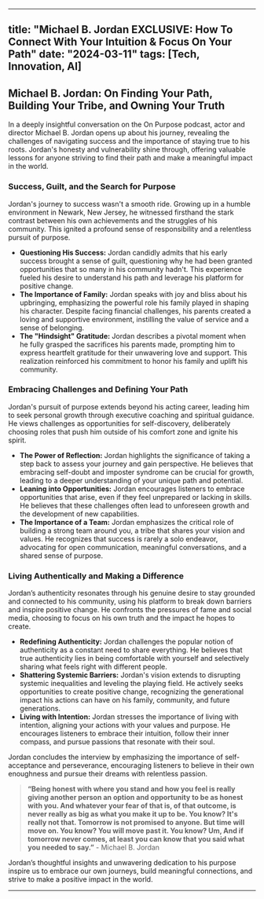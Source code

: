 
---
title: "Michael B. Jordan EXCLUSIVE: How To Connect With Your Intuition & Focus On Your Path"
date: "2024-03-11"
tags: [Tech, Innovation, AI]
---

## Michael B. Jordan: On Finding Your Path, Building Your Tribe, and Owning Your Truth

In a deeply insightful conversation on the On Purpose podcast, actor and director Michael B. Jordan opens up about his journey, revealing the challenges of navigating success and the importance of staying true to his roots. Jordan's honesty and vulnerability shine through, offering valuable lessons for anyone striving to find their path and make a meaningful impact in the world.

###  Success, Guilt, and the Search for Purpose 

Jordan's journey to success wasn't a smooth ride. Growing up in a humble environment in Newark, New Jersey, he witnessed firsthand the stark contrast between his own achievements and the struggles of his community. This ignited a profound sense of responsibility and a relentless pursuit of purpose.

* **Questioning His Success:**  Jordan candidly admits that his early success brought a sense of guilt, questioning why he had been granted opportunities that so many in his community hadn't. This experience fueled his desire to understand his path and leverage his platform for positive change.
* **The Importance of Family:** Jordan speaks with joy and bliss about his upbringing, emphasizing the powerful role his family played in shaping his character. Despite facing financial challenges, his parents created a loving and supportive environment, instilling the value of service and a sense of belonging. 
* **The "Hindsight" Gratitude:** Jordan describes a pivotal moment when he fully grasped the sacrifices his parents made, prompting him to express heartfelt gratitude for their unwavering love and support. This realization reinforced his commitment to honor his family and uplift his community.

### Embracing Challenges and Defining Your Path

Jordan's pursuit of purpose extends beyond his acting career, leading him to seek personal growth through executive coaching and spiritual guidance. He views challenges as opportunities for self-discovery, deliberately choosing roles that push him outside of his comfort zone and ignite his spirit.

* **The Power of Reflection:** Jordan highlights the significance of taking a step back to assess your journey and gain perspective. He believes that embracing self-doubt and imposter syndrome can be crucial for growth, leading to a deeper understanding of your unique path and potential.
* **Leaning into Opportunities:**  Jordan encourages listeners to embrace opportunities that arise, even if they feel unprepared or lacking in skills. He believes that these challenges often lead to unforeseen growth and the development of new capabilities. 
* **The Importance of a Team:**  Jordan emphasizes the critical role of building a strong team around you, a tribe that shares your vision and values. He recognizes that success is rarely a solo endeavor, advocating for open communication, meaningful conversations, and a shared sense of purpose.

### Living Authentically and Making a Difference

Jordan’s authenticity resonates through his genuine desire to stay grounded and connected to his community, using his platform to break down barriers and inspire positive change. He confronts the pressures of fame and social media, choosing to focus on his own truth and the impact he hopes to create.

* **Redefining Authenticity:**  Jordan challenges the popular notion of authenticity as a constant need to share everything. He believes that true authenticity lies in being comfortable with yourself and selectively sharing what feels right with different people. 
* **Shattering Systemic Barriers:** Jordan's vision extends to disrupting systemic inequalities and leveling the playing field. He actively seeks opportunities to create positive change, recognizing the generational impact his actions can have on his family, community, and future generations.
* **Living with Intention:**  Jordan stresses the importance of living with intention, aligning your actions with your values and purpose. He encourages listeners to embrace their intuition, follow their inner compass, and pursue passions that resonate with their soul.

Jordan concludes the interview by emphasizing the importance of self-acceptance and perseverance, encouraging listeners to believe in their own enoughness and pursue their dreams with relentless passion. 

> **“Being honest with where you stand and how you feel is really giving another person an option and opportunity to be as honest with you. And whatever your fear of that is, of that outcome, is never really as big as what you make it up to be. You know? It's really not that. Tomorrow is not promised to anyone. But time will move on. You know? You will move past it. You know? Um, And if tomorrow never comes, at least you can know that you said what you needed to say.”** - Michael B. Jordan

Jordan’s thoughtful insights and unwavering dedication to his purpose inspire us to embrace our own journeys, build meaningful connections, and strive to make a positive impact in the world.

---
        
